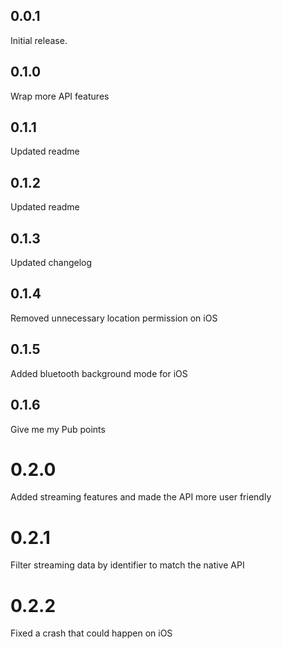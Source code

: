 ## 0.0.1
Initial release.

## 0.1.0
Wrap more API features

## 0.1.1
Updated readme

## 0.1.2
Updated readme

## 0.1.3
Updated changelog

## 0.1.4
Removed unnecessary location permission on iOS

## 0.1.5
Added bluetooth background mode for iOS

## 0.1.6
Give me my Pub points

# 0.2.0
Added streaming features and made the API more user friendly

# 0.2.1
Filter streaming data by identifier to match the native API

# 0.2.2
Fixed a crash that could happen on iOS